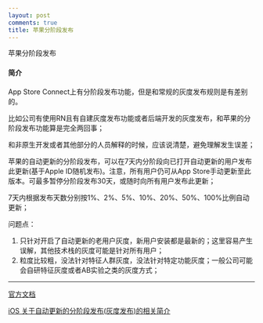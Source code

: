 ```yaml
---
layout: post
comments: true
title: 苹果分阶段发布
---
```


苹果分阶段发布

#### 简介
App Store Connect上有分阶段发布功能，但是和常规的灰度发布规则是有差别的。

比如公司有使用RN且有自建灰度发布功能或者后端开发的灰度发布，和苹果的分阶段发布功能算是完全两回事；

和非原生开发或者其他部分的人员解释的时候，应该说清楚，避免理解发生误差；

苹果的自动更新的分阶段发布，可以在7天内分阶段向已打开自动更新的用户发布此更新(基于Apple ID随机发布)。注意，所有用户仍可从App Store手动更新至此版本。可最多暂停分阶段发布30天，或随时向所有用户发布此更新；

7天内根据发布天数分别按1%、2%、5%、10%、20%、50%、100%比例自动更新；

问题点：
1. 只针对开启了自动更新的老用户灰度，新用户安装都是最新的；这里容易产生误解，其他技术栈的灰度可能是针对所有用户；
2. 粒度比较粗，没法针对特征人群灰度，没法针对特定功能灰度；一般公司可能会自研特征灰度或者AB实验之类的灰度方式；



<!-- ![_config.yml](/images/.png) -->

***
[官方文档](https://developer.apple.com/cn/help/app-store-connect/update-your-app/release-a-version-update-in-phases/)

[iOS 关于自动更新的分阶段发布(灰度发布)的相关简介](https://www.cnblogs.com/someonelikeyou/p/7238470.html)
